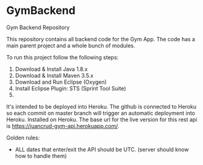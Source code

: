 # GymBackend
Gym Backend Repository

This repository contains all backend code for the Gym App.
The code has a main parent project and a whole bunch of modules. 

To run this project follow the following steps: 
1. Download & Install Java 1.8.x
2. Download & Install Maven 3.5.x
3. Download and Run Eclipse (Oxygen)
4. Install Eclipse Plugin: STS (Sprint Tool Suite)
5. 


It's intended to be deployed into Heroku. The github is connected to Heroku so each commit on master branch will trigger an automatic deployment into Heroku. 
Installed on Heroku. The base url for the live version for this rest api is https://juancrud-gym-api.herokuapp.com/.


Golden rules:
- ALL dates that enter/exit the API should be UTC. (server should know how to handle them)

